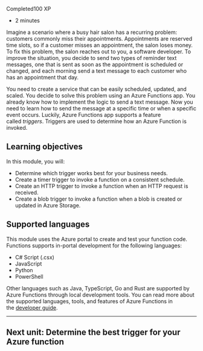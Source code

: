 

Completed100 XP

-   2 minutes

Imagine a scenario where a busy hair salon has a recurring problem: customers commonly miss their appointments. Appointments are reserved time slots, so if a customer misses an appointment, the salon loses money. To fix this problem, the salon reaches out to you, a software developer. To improve the situation, you decide to send two types of reminder text messages, one that is sent as soon as the appointment is scheduled or changed, and each morning send a text message to each customer who has an appointment that day.

You need to create a service that can be easily scheduled, updated, and scaled. You decide to solve this problem using an Azure Functions app. You already know how to implement the logic to send a text message. Now you need to learn how to send the message at a specific time or when a specific event occurs. Luckily, Azure Functions app supports a feature called _triggers_. Triggers are used to determine how an Azure Function is invoked.

## Learning objectives

In this module, you will:

-   Determine which trigger works best for your business needs.
-   Create a timer trigger to invoke a function on a consistent schedule.
-   Create an HTTP trigger to invoke a function when an HTTP request is received.
-   Create a blob trigger to invoke a function when a blob is created or updated in Azure Storage.

## Supported languages

This module uses the Azure portal to create and test your function code. Functions supports in-portal development for the following languages:

-   C# Script (.csx)
-   JavaScript
-   Python
-   PowerShell

Other languages such as Java, TypeScript, Go and Rust are supported by Azure Functions through local development tools. You can read more about the supported languages, tools, and features of Azure Functions in the [developer guide](https://learn.microsoft.com/en-us/azure/azure-functions/functions-reference).

---

## Next unit: Determine the best trigger for your Azure function
